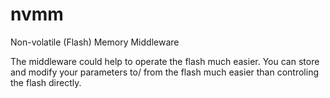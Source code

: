 # nvmm
Non-volatile (Flash) Memory Middleware  


The middleware could help to operate the flash much easier. You can store and modify your parameters to/ from the flash much easier than controling the flash directly. 
